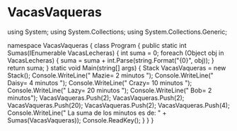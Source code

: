 # VacasVaqueras

using System;
using System.Collections;
using System.Collections.Generic;

namespace VacasVaqueras
{
	class Program
	{
		public static int Sumas(IEnumerable VacasLecheras)
		{
			int suma = 0;
            foreach (Object obj in VacasLecheras)
			{
				suma = suma + int.Parse(string.Format("{0}", obj));
			}
			return suma;
		}
		static void Main(string[] args)
		{
			Stack<int> VacasVaqueras = new Stack<int>();
			Console.WriteLine(" Mazie= 2 minutos ");
			Console.WriteLine(" Daisy= 4 minutos ");
			Console.WriteLine(" Crazy= 10 minutos ");
			Console.WriteLine(" Lazy= 20 minutos ");
			Console.WriteLine(" Bob= 2 minutos");
			VacasVaqueras.Push(2);
			VacasVaqueras.Push(2);
			VacasVaqueras.Push(20);
			VacasVaqueras.Push(2);
			VacasVaqueras.Push(4);
			Console.WriteLine(" La suma de los minutos es de: " + Sumas(VacasVaqueras));
			Console.ReadKey();
		}
	}
}
